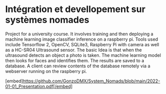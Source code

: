 # Intégration et devellopement sur systèmes nomades

Project for a university course. It involves training and then deploying a machine learning image classifier inference on a raspberry pi. Tools used include Tensorflow 2, OpenCV, SQLite3, Raspberry Pi with camera as well as a HC-SR04 Ultrasound sensor. The basic Idea is that when the ultrasound detects an object a photo is taken. The machine learning model then looks for faces and identifies them. The results are saved to a database. A client can review contents of the database remotely via a webserver running on the raspberry pi.

[embed]https://github.com/GonzoDMX/System_Nomads/blob/main/2022-01-01_Presentation.pdf[/embed]
